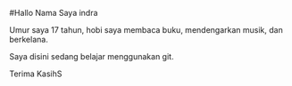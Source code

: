 #Hallo Nama Saya indra

Umur saya 17 tahun, hobi saya membaca buku,
mendengarkan musik, dan berkelana.

Saya disini sedang belajar menggunakan git.

Terima KasihS